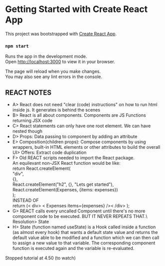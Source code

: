# Getting Started with Create React App

This project was bootstrapped with [Create React App](https://github.com/facebook/create-react-app).

### `npm start`

Runs the app in the development mode.\
Open [http://localhost:3000](http://localhost:3000) to view it in your browser.

The page will reload when you make changes.\
You may also see any lint errors in the console.

## REACT NOTES

- A> React does not need "clear (code) instructions" on how to run html inside js. It generates is behind the scenes
- B> React is all about components. Components are JS Functions returning JSX code
- C> React statements can only have one root element. We can have nested though
- D> Props: Data passing to component by adding an attribute
- E> Composition(children props): Compose components by using wrappers, built-in HTML elements or other attributes to build the overall UI> Offers: Extract code duplication
- F> Old REACT scripts needed to import the React package. \
An equilevant non-JSX React function would be like: \
  return React.createElement( \
    "div", \
    {}, \
    React.createElement("h2", {}, "Lets get started"), \
    React.createElement(Expenses, {items: expenses}) \
  ); \
INSTEAD OF \
  return (< div> < Expenses items={expenses} />< /div> );
- G> REACT calls every uncalled Component until there's no more component code to be executed. BUT IT NEVER REPEATS THAT.\ Resolution> State
- H> State (function named useState) is a Hook called inside a function (as almost every hook) that wants a default state value and returns the default value able to be modified and a function which we can then call to assign a new value to that variable. The corresponding component function is executed again and the variable is re-evaluated.

Stopped tutorial at 4.50 (to watch)